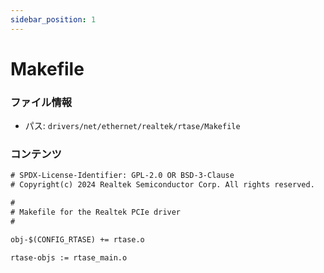 ```yaml
---
sidebar_position: 1
---
```

# Makefile

### ファイル情報

- パス: `drivers/net/ethernet/realtek/rtase/Makefile`

### コンテンツ

```txt
# SPDX-License-Identifier: GPL-2.0 OR BSD-3-Clause
# Copyright(c) 2024 Realtek Semiconductor Corp. All rights reserved.

#
# Makefile for the Realtek PCIe driver
#

obj-$(CONFIG_RTASE) += rtase.o

rtase-objs := rtase_main.o

```
